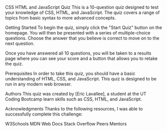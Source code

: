 CSS HTML and JavaScript Quiz
This is a 10-question quiz designed to test your knowledge of CSS, HTML, and JavaScript. The quiz covers a range of topics from basic syntax to more advanced concepts.

Getting Started
To begin the quiz, simply click the "Start Quiz" button on the homepage. You will then be presented with a series of multiple-choice questions. Choose the answer that you believe is correct to move on to the next question.

Once you have answered all 10 questions, you will be taken to a results page where you can see your score and a button that allows you to retake the quiz.

Prerequisites
In order to take this quiz, you should have a basic understanding of HTML, CSS, and JavaScript.
This quiz is designed to be run in any modern web browser.

Authors
This quiz was created by [Eric Lavallee], a student at the UT Coding Bootcamp learn skills such as CSS, HTML, and JavaScript.

Acknowledgments
Thanks to the following resources, I was able to successfully complete this challenge:

W3Schools
MDN Web Docs
Stack Overflow
Peers
Mentors